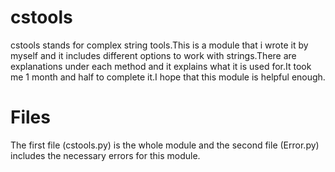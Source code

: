 # cstools
cstools stands for complex string tools.This is a module that i wrote it by myself and it includes different options to work with strings.There are explanations under each method
and it explains what it is used for.It took me 1 month and half to complete it.I hope that this module is helpful enough.
# Files
The first file (cstools.py) is the whole module and the second file (Error.py) includes the necessary errors for this module.
